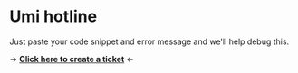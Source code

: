 # Umi hotline
Just paste your code snippet and error message and we'll help debug this.

→ [**Click here to create a ticket**](https://github.com/lorisleiva/umi-hotline/issues/new?template=bug_report.yml) ←

